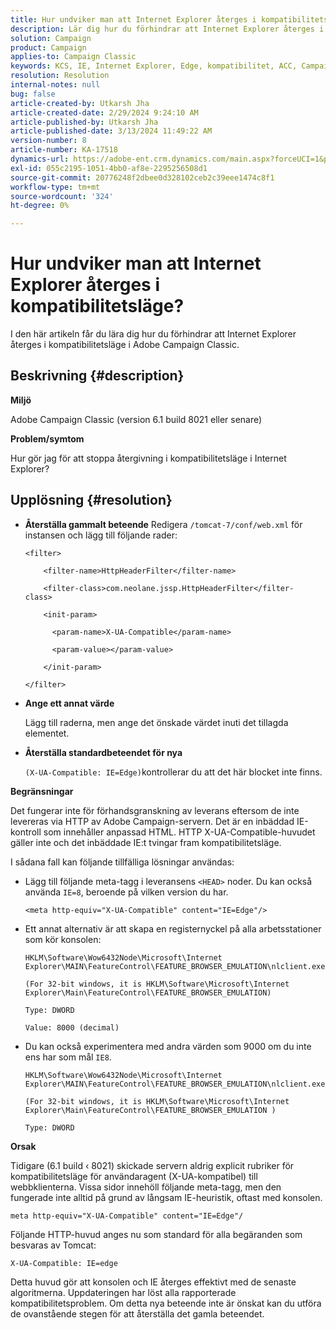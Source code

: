 ```yaml
---
title: Hur undviker man att Internet Explorer återges i kompatibilitetsläge?
description: Lär dig hur du förhindrar att Internet Explorer återges i kompatibilitetsläge i Adobe Campaign Classic.
solution: Campaign
product: Campaign
applies-to: Campaign Classic
keywords: KCS, IE, Internet Explorer, Edge, kompatibilitet, ACC, Campaign Classic
resolution: Resolution
internal-notes: null
bug: false
article-created-by: Utkarsh Jha
article-created-date: 2/29/2024 9:24:10 AM
article-published-by: Utkarsh Jha
article-published-date: 3/13/2024 11:49:22 AM
version-number: 8
article-number: KA-17518
dynamics-url: https://adobe-ent.crm.dynamics.com/main.aspx?forceUCI=1&pagetype=entityrecord&etn=knowledgearticle&id=3f94054a-e4d6-ee11-9079-6045bd0067ea
exl-id: 055c2195-1051-4bb0-af8e-2295256508d1
source-git-commit: 20776248f2dbee0d328102ceb2c39eee1474c8f1
workflow-type: tm+mt
source-wordcount: '324'
ht-degree: 0%

---
```


# Hur undviker man att Internet Explorer återges i kompatibilitetsläge?


I den här artikeln får du lära dig hur du förhindrar att Internet Explorer återges i kompatibilitetsläge i Adobe Campaign Classic.

## Beskrivning {#description}


<b>Miljö</b>

Adobe Campaign Classic (version 6.1 build 8021 eller senare)

<b>Problem/symtom</b>

Hur gör jag för att stoppa återgivning i kompatibilitetsläge i Internet Explorer?


## Upplösning {#resolution}


- <b>Återställa gammalt beteende</b>
Redigera `/tomcat-7/conf/web.xml` för instansen och lägg till följande rader:


  ```
  <filter>
  
      <filter-name>HttpHeaderFilter</filter-name>
  
      <filter-class>com.neolane.jssp.HttpHeaderFilter</filter-
  class>
  
      <init-param>
  
        <param-name>X-UA-Compatible</param-name>
  
        <param-value></param-value>
  
      </init-param>
  
  </filter>
  ```




- <b>Ange ett annat värde</b>

  Lägg till raderna, men ange det önskade värdet inuti det tillagda elementet.
- <b>Återställa standardbeteendet för nya</b>

  `(X-UA-Compatible: IE=Edge)`kontrollerar du att det här blocket inte finns.


<b>Begränsningar</b>

Det fungerar inte för förhandsgranskning av leverans eftersom de inte levereras via HTTP av Adobe Campaign-servern. Det är en inbäddad IE-kontroll som innehåller anpassad HTML. HTTP X-UA-Compatible-huvudet gäller inte och det inbäddade IE:t tvingar fram kompatibilitetsläge.

I sådana fall kan följande tillfälliga lösningar användas:

- Lägg till följande meta-tagg i leveransens `<HEAD>` noder. Du kan också använda `IE=8`, beroende på vilken version du har.


  ```
  <meta http-equiv="X-UA-Compatible" content="IE=Edge"/>
  ```




- Ett annat alternativ är att skapa en registernyckel på alla arbetsstationer som kör konsolen:


  ```
  HKLM\Software\Wow6432Node\Microsoft\Internet Explorer\MAIN\FeatureControl\FEATURE_BROWSER_EMULATION\nlclient.exe
  
  (For 32-bit windows, it is HKLM\Software\Microsoft\Internet Explorer\Main\FeatureControl\FEATURE_BROWSER_EMULATION)
  
  Type: DWORD
  
  Value: 8000 (decimal)
  ```




- Du kan också experimentera med andra värden som 9000 om du inte ens har som mål `IE8`.

  ```
  HKLM\Software\Wow6432Node\Microsoft\Internet Explorer\MAIN\FeatureControl\FEATURE_BROWSER_EMULATION\nlclient.exe
  
  (For 32-bit windows, it is HKLM\Software\Microsoft\Internet Explorer\Main\FeatureControl\FEATURE_BROWSER_EMULATION )
  
  Type: DWORD
  ```


<b>Orsak</b>

Tidigare (6.1 build ‹ 8021) skickade servern aldrig explicit rubriker för kompatibilitetsläge för användaragent (X-UA-kompatibel) till webbklienterna. Vissa sidor innehöll följande meta-tagg, men den fungerade inte alltid på grund av långsam IE-heuristik, oftast med konsolen.


```
meta http-equiv="X-UA-Compatible" content="IE=Edge"/
```


Följande HTTP-huvud anges nu som standard för alla begäranden som besvaras av Tomcat:


```
X-UA-Compatible: IE=edge
```


Detta huvud gör att konsolen och IE återges effektivt med de senaste algoritmerna. Uppdateringen har löst alla rapporterade kompatibilitetsproblem. Om detta nya beteende inte är önskat kan du utföra de ovanstående stegen för att återställa det gamla beteendet.
